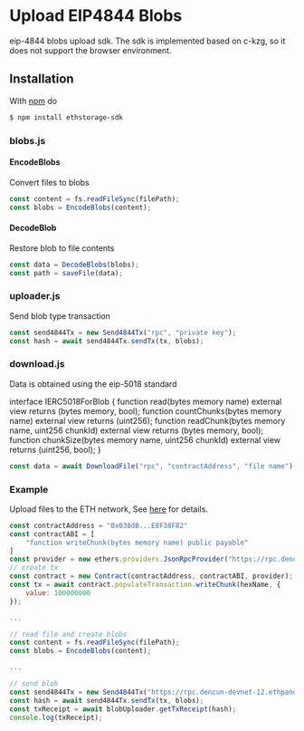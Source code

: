 # Upload EIP4844 Blobs
eip-4844 blobs upload sdk. The sdk is implemented based on c-kzg, so it does not support the browser environment.

## Installation

With [npm](https://npmjs.org) do

```bash
$ npm install ethstorage-sdk
```



### blobs.js
#### EncodeBlobs
Convert files to blobs
```js
const content = fs.readFileSync(filePath);
const blobs = EncodeBlobs(content);
```

#### DecodeBlob
Restore blob to file contents
```js
const data = DecodeBlobs(blobs);
const path = saveFile(data);
```



### uploader.js
Send blob type transaction
```js
const send4844Tx = new Send4844Tx("rpc", "private key");
const hash = await send4844Tx.sendTx(tx, blobs);
```



### download.js
Data is obtained using the eip-5018 standard

interface IERC5018ForBlob {
    function read(bytes memory name) external view returns (bytes memory, bool);
    function countChunks(bytes memory name) external view returns (uint256);
    function readChunk(bytes memory name, uint256 chunkId) external view returns (bytes memory, bool);
    function chunkSize(bytes memory name, uint256 chunkId) external view returns (uint256, bool);
}

```js
const data = await DownloadFile("rpc", "contractAddress", "file name");
```



### Example
Upload files to the ETH network, See [here](https://github.com/ethstorage/ethstorage-sdk/blob/main/test.js) for details.
```js
const contractAddress = "0x038dB...E8F38F82"
const contractABI = [
    "function writeChunk(bytes memory name) public payable"
]
const provider = new ethers.providers.JsonRpcProvider("https://rpc.dencun-devnet-12.ethpandaops.io/");
// create tx
const contract = new Contract(contractAddress, contractABI, provider);
const tx = await contract.populateTransaction.writeChunk(hexName, {
    value: 100000000
});

...

// read file and create blobs
const content = fs.readFileSync(filePath);
const blobs = EncodeBlobs(content);

...

// send blob
const send4844Tx = new Send4844Tx("https://rpc.dencun-devnet-12.ethpandaops.io/", "private key");
const hash = await send4844Tx.sendTx(tx, blobs);
const txReceipt = await blobUploader.getTxReceipt(hash);
console.log(txReceipt);
```
